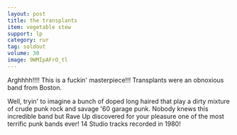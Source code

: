 ```yaml
---
layout: post
title: the transplants
item: vegetable stew
support: lp
category: rur
tag: soldout
volume: 30
image: 9WMIpAFrO_tl
---
```


Arghhhh!!!! This is a fuckin' masterpiece!!! Transplants were an obnoxious band from Boston.

Well, tryin' to imagine a bunch of doped long haired that play a dirty mixture of crude punk rock and savage '60 garage punk. Nobody knews this incredible band but Rave Up discovered for your pleasure one of the most terrific punk bands ever! 14 Studio tracks recorded in 1980!
